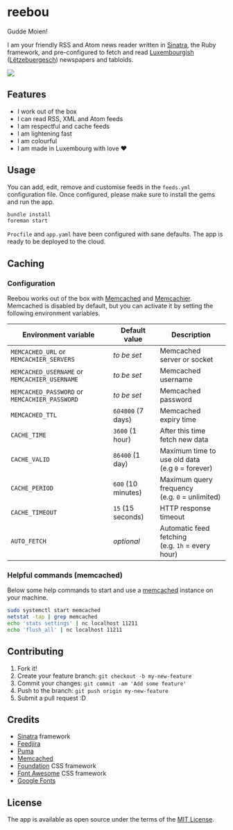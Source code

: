 # reebou

Gudde Moien!

I am your friendly RSS and Atom news reader written in [Sinatra](http://www.sinatrarb.com/), the Ruby framework, and pre-configured to fetch and read [Luxembourgish](https://en.wikipedia.org/wiki/Luxembourgish) ([Lëtzebuergesch](https://lb.wikipedia.org/wiki/L%C3%ABtzebuergesch)) newspapers and tabloids.

<img src="https://github.com/schopenhauer/reebou/blob/main/public/images/screenshot-sm.png">

## Features

- I work out of the box
- I can read RSS, XML and Atom feeds
- I am respectful and cache feeds
- I am lightening fast
- I am colourful
- I am made in Luxembourg with love :heart:

## Usage

You can add, edit, remove and customise feeds in the `feeds.yml` configuration file. Once configured, please make sure to install the gems and run the app.

```sh
bundle install
foreman start
```

`Procfile` and `app.yaml` have been configured with sane defaults. The app is ready to be deployed to the cloud.

## Caching

### Configuration

Reebou works out of the box with [Memcached](https://memcached.org/) and [Memcachier](https://www.memcachier.com/). Memcached is disabled by default, but you can activate it by setting the following environment variables.

| Environment variable | Default value | Description |
|-----------| --------------|-------------|
| `MEMCACHED_URL` or `MEMCACHIER_SERVERS` | _to be set_ | Memcached server or socket |
| `MEMCACHED_USERNAME` or `MEMCACHIER_USERNAME` | _to be set_ | Memcached username |
| `MEMCACHED_PASSWORD` or `MEMCACHIER_PASSWORD` | _to be set_ | Memcached password |
| `MEMCACHED_TTL` | `604800` (7 days) | Memcached expiry time |
| `CACHE_TIME` | `3600` (1 hour) | After this time fetch new data |
| `CACHE_VALID` | `86400` (1 day) | Maximum time to use old data<br>(e.g `0` = forever) |
| `CACHE_PERIOD` | `600` (10 minutes) | Maximum query frequency<br>(e.g. `0` = unlimited) |
| `CACHE_TIMEOUT` | `15` (15 seconds) | HTTP response timeout |
| `AUTO_FETCH` | _optional_ | Automatic feed fetching<br>(e.g. `1h` = every hour) |

### Helpful commands (memcached)

Below some help commands to start and use a [memcached](https://memcached.org/) instance on your machine.

```sh
sudo systemctl start memcached
netstat -tap | grep memcached
echo 'stats settings' | nc localhost 11211
echo 'flush_all' | nc localhost 11211
```

## Contributing

1. Fork it!
2. Create your feature branch: `git checkout -b my-new-feature`
3. Commit your changes: `git commit -am 'Add some feature'`
4. Push to the branch: `git push origin my-new-feature`
5. Submit a pull request :D

## Credits

- [Sinatra](http://www.sinatrarb.com) framework
- [Feedjira](http://feedjira.com)
- [Puma](http://puma.io)
- [Memcached](https://memcached.org)
- [Foundation](http://foundation.zurb.com) CSS framework
- [Font Awesome](https://fontawesome.com) CSS framework
- [Google Fonts](https://fonts.google.com)

## License

The app is available as open source under the terms of the [MIT License](http://opensource.org/licenses/MIT).
